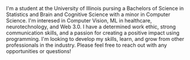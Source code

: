 I'm a student at the University of Illinois pursing a Bachelors of Science in Statistics and Brain and Cognitive Science with a minor in Computer Science. I'm interesed in Computer Vision, ML in healthcare, neurotechnology, and Web 3.0. I have a determined work ethic, strong communication skills, and a passion for creating a positive impact using programming. I'm looking to develop my skills, learn, and grow from other professionals in the industry. Please feel free to reach out with any opportunities or questions!

<!---
shikhardube03/shikhardube03 is a ✨ special ✨ repository because its `README.md` (this file) appears on your GitHub profile.
You can click the Preview link to take a look at your changes.
--->
